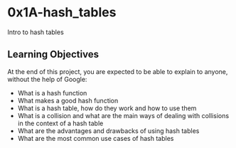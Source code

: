 # 0x1A-hash_tables
Intro to hash tables

## Learning Objectives
At the end of this project, you are expected to be able to explain to anyone, without the help of Google:

* What is a hash function
* What makes a good hash function
* What is a hash table, how do they work and how to use them
* What is a collision and what are the main ways of dealing with collisions in the context of a hash table
* What are the advantages and drawbacks of using hash tables
* What are the most common use cases of hash tables
